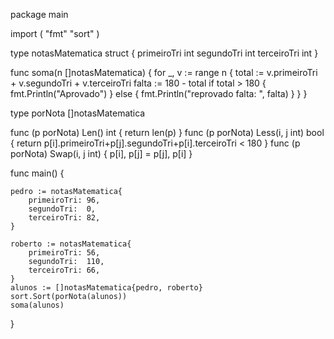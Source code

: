 ﻿package main

import (
	"fmt"
	"sort"
)

type notasMatematica struct {
	primeiroTri int
	segundoTri  int
	terceiroTri int
}

func soma(n []notasMatematica) {
	for _, v := range n {
		total := v.primeiroTri + v.segundoTri + v.terceiroTri
		falta := 180 - total
		if total > 180 {
			fmt.Println("Aprovado")
		} else {
			fmt.Println("reprovado falta: ", falta)
		}
	}
}

type porNota []notasMatematica

func (p porNota) Len() int           { return len(p) }
func (p porNota) Less(i, j int) bool { return p[i].primeiroTri+p[j].segundoTri+p[i].terceiroTri < 180 }
func (p porNota) Swap(i, j int)      { p[i], p[j] = p[j], p[i] }

func main() {

	pedro := notasMatematica{
		primeiroTri: 96,
		segundoTri:  0,
		terceiroTri: 82,
	}

	roberto := notasMatematica{
		primeiroTri: 56,
		segundoTri:  110,
		terceiroTri: 66,
	}
	alunos := []notasMatematica{pedro, roberto}
	sort.Sort(porNota(alunos))
	soma(alunos)

}
